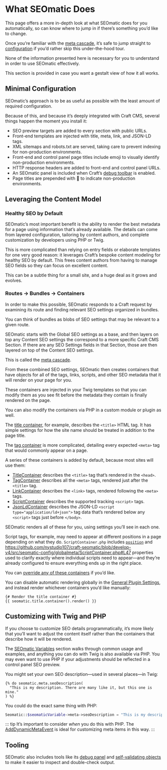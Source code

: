 # What SEOmatic Does

This page offers a more in-depth look at what SEOmatic does for you automatically, so can know where to jump in if there’s something you’d like to change.

Once you’re familiar with the [meta cascade](./overview.md#the-meta-cascade), it’s safe to jump straight to [configuration](./configuring/) if you’d rather skip this under-the-hood tour.

None of the information presented here is necessary for you to understand in order to use SEOmatic effectively.

This section is provided in case you want a gestalt view of how it all works.

## Minimal Configuration

SEOmatic’s approach is to be as useful as possible with the least amount of required configuration.

Because of this, and because it’s deeply integrated with Craft CMS, several things happen the moment you install it:

- SEO preview targets are added to every section with public URLs.
- Front-end templates are injected with title, meta, link, and JSON-LD tags.
- XML sitemaps and robots.txt are served, taking care to prevent indexing for non-production environments.
- Front-end and control panel page titles include emoji to visually identify non-production environments.
- HTTP response headers are added to front-end and control panel URLs.
- An SEOmatic panel is included when Craft’s [debug toolbar](./advanced.md#debug-toolbar) is enabled.
- Page titles are prepended with 🚧 to indicate non-production environments.

## Leveraging the Content Model

### Healthy SEO by Default

SEOmatic’s most important benefit is the ability to render the best metadata for a page using information that’s already available. The details can come from layered configuration, tailoring by content authors, and complete customization by developers using PHP or Twig.

This is more complicated than relying on entry fields or elaborate templates for one very good reason: it leverages Craft’s bespoke content modeling for healthy SEO by default. This frees content authors from having to manage SEO fields so they can focus on excellent content.

This can be a subtle thing for a small site, and a huge deal as it grows and evolves.

### Routes → Bundles → Containers

In order to make this possible, SEOmatic responds to a Craft request by examining its route and finding relevant SEO settings organized in bundles.

You can think of bundles as blobs of SEO settings that may be relevant to a given route.

SEOmatic starts with the Global SEO settings as a base, and then layers on top any Content SEO settings the correspond to a more specific Craft CMS Section. If there are any SEO Settings fields in that Section, those are then layered on top of the Content SEO settings.

This is called the [meta cascade](./overview.md#the-meta-cascade).

From these combined SEO settings, SEOmatic then creates containers that have objects for all of the tags, links, scripts, and other SEO metadata that it will render on your page for you.

These containers are injected in your Twig templates so that you can modify them as you see fit before the metadata they contain is finally rendered on the page.

You can also modify the containers via PHP in a custom module or plugin as well.

The [title container](https://github.com/nystudio107/craft-seomatic/blob/develop-v4/src/seomatic-config/globalmeta/TitleContainer.php), for example, describes the `<title>` HTML tag. It has simple settings for how the site name should be treated in addition to the page title.

The [tag container](https://github.com/nystudio107/craft-seomatic/blob/develop-v4/src/seomatic-config/globalmeta/TagContainer.php) is more complicated, detailing every expected `<meta>` tag that would commonly appear on a page.

A series of these containers is added by default, because most sites will use them:

- [TitleContainer](https://github.com/nystudio107/craft-seomatic/blob/develop-v4/src/seomatic-config/globalmeta/TitleContainer.php) describes the `<title>` tag that’s rendered in the `<head>`.
- [TagContainer](https://github.com/nystudio107/craft-seomatic/blob/develop-v4/src/seomatic-config/globalmeta/TagContainer.php) describes all the `<meta>` tags, rendered just after the `<title>` tag.
- [LinkContainer](https://github.com/nystudio107/craft-seomatic/blob/develop-v4/src/seomatic-config/globalmeta/LinkContainer.php) describes the `<link>` tags, rendered following the `<meta>` tags.
- [ScriptContainer](https://github.com/nystudio107/craft-seomatic/blob/develop-v4/src/seomatic-config/globalmeta/ScriptContainer.php) describes the supported tracking `<script>` tags.
- [JsonLdContainer](https://github.com/nystudio107/craft-seomatic/blob/develop-v4/src/seomatic-config/globalmeta/JsonLdContainer.php) describes the JSON-LD `<script type="application/ld+json">` tag data that’s rendered below any `<script>` tags just before `</body>`.

SEOmatic renders all of these for you, using settings you’ll see in each one.

Script tags, for example, may need to appear at different positions in a page depending on what they do. `ScriptContainer.php` includes [`position`](https://github.com/nystudio107/craft-seomatic/blob/develop-v4/src/seomatic-config/globalmeta/ScriptContainer.php#L46) and https://github.com/nystudio107/craft-seomatic/blob/develop-v4/src/seomatic-config/globalmeta/ScriptContainer.php#L47 properties used to clarify exactly where individual scripts need to appear—and they’re already configured to ensure everything ends up in the right place.

You can [override any of these containers](https://nystudio107.com/blog/tips-for-using-seomatic-effectively#customized-setup) if you’d like.

You can disable automatic rendering globally in the [General Plugin Settings](./configuring/plugin-settings.md), and instead render whichever containers you’d like manually:

```twig
{# Render the title container #}
{{ seomatic.title.container().render() }}
```

## Customizing with Twig and PHP

If you choose to customize SEO details programmatically, it’s more likely that you’ll want to adjust the content itself rather than the containers that describe how it will be rendered.

The [SEOmatic Variables](./using/index.md#seomatic-variables) section walks through common usage and examples, and anything you can do with Twig is also available via PHP. You may even want to use PHP if your adjustments should be reflected in a control panel SEO preview.

You might set your own SEO description—used in several places—in Twig:

```twig
{% do seomatic.meta.seoDescription(
  "This is my description. There are many like it, but this one is mine."
) %}
```

You could do the exact same thing with PHP:

```php
Seomatic::$seomaticVariable->meta->seoDescription = "This is my description. There are many like it, but this one is mine.";
```

::: tip
It’s important to consider _when_ you do this with PHP. The [AddDynamicMetaEvent](advanced.md#adddynamicmetaevent) is ideal for customizing meta items in this way.
:::

## Tooling

SEOmatic also includes tools like its [debug panel](advanced.md#debug-toolbar) and [self-validating objects](using/index.md#meta-object-validation) to make it easier to inspect and double-check output.
